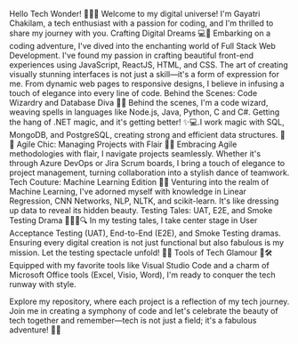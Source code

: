 Hello Tech Wonder! 👩‍💻✨
 Welcome to my digital universe! I'm Gayatri Chakilam, a tech enthusiast with a passion for coding, and I'm thrilled to share my journey with you.
Crafting Digital Dreams 💻💫
 Embarking on a coding adventure, I've dived into the enchanting world of Full Stack Web Development. I've found my passion in crafting beautiful front-end experiences using JavaScript, ReactJS, HTML, and CSS.     The art of creating visually stunning interfaces is not just a skill—it's a form of expression for me. From dynamic web pages to responsive designs, I believe in infusing a touch of elegance into every line of    code.
Behind the Scenes: Code Wizardry and Database Diva 💾🔮
 Behind the scenes, I'm a code wizard, weaving spells in languages like Node.js, Java, Python, C and C#. Getting the hang of .NET magic, and it's getting better! ✨💻.I work magic with SQL, MongoDB, and           PostgreSQL, creating strong and efficient data structures. 🧙✨
Agile Chic: Managing Projects with Flair 🎀🚀
 Embracing Agile methodologies with flair, I navigate projects seamlessly. Whether it's through Azure DevOps or Jira Scrum boards, I bring a touch of elegance to project management, turning collaboration into a    stylish dance of teamwork.
Tech Couture: Machine Learning Edition 🤖👗
 Venturing into the realm of Machine Learning, I've adorned myself with knowledge in Linear Regression, CNN Networks, NLP, NLTK, and scikit-learn. It's like dressing up data to reveal its hidden beauty.
Testing Tales: UAT, E2E, and Smoke Testing Drama 🕵️‍♀️🌐🔍
 In my testing tales, I take center stage in User Acceptance Testing (UAT), End-to-End (E2E), and Smoke Testing dramas. Ensuring every digital creation is not just functional but also fabulous is my mission. Let   the testing spectacle unfold! 🚀✨
Tools of Tech Glamour 💅🛠️
 Equipped with my favorite tools like Visual Studio Code and a charm of Microsoft Office tools (Excel, Visio, Word), I'm ready to conquer the tech runway with style.


Explore my repository, where each project is a reflection of my tech journey. Join me in creating a symphony of code and let's celebrate the beauty of tech together and remember—tech is not just a field; it's a fabulous adventure! 🚀💖







<!---
Chakilam-Gayatri/Chakilam-Gayatri is a ✨ special ✨ repository because its `README.md` (this file) appears on your GitHub profile.
You can click the Preview link to take a look at your changes.
--->
